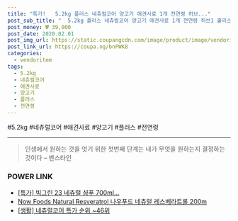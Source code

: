 ```yaml
--- 
title: "특가!   5.2kg 플러스 네츄럴코어 양고기 애견사료 1개 전연령 허브..." 
post_sub_title: "  5.2kg 플러스 네츄럴코어 양고기 애견사료 1개 전연령 허브1 홀리스틱" 
post_money: ₩ 39,000 
post_date: 2020.02.01 
post_img_url: https://static.coupangcdn.com/image/product/image/vendoritem/2019/03/06/3000546494/49166efa-45d0-4be5-9e28-aec9004b6763.jpg 
post_link_url: https://coupa.ng/bnPWK8 
categories: 
  - vendoritem 
tags: 
  - 5.2kg 
  - 네츄럴코어 
  - 애견사료 
  - 양고기 
  - 플러스 
  - 전연령 
--- 
```

  #5.2kg #네츄럴코어 #애견사료 #양고기 #플러스 #전연령 
<hr> 

> 인생에서 원하는 것을 엇기 위한 첫번째 단계는 내가 무엇을 원하는지 결정하는 것이다 – 벤스타인 


### POWER LINK

* <a href="https://blog.naver.com/an0733/221791461623" target="_blank">[특가] 빅그린 23 네츄럴 샴푸 700ml...</a>
* <a href="https://blog.naver.com/santokki14/221787751397" target="_blank">Now Foods Natural Resveratrol 나우푸드 네츄럴 레스베라트롤 200m</a>
* <a href="https://blog.naver.com/sakai111/221792877336" target="_blank"> [생활] 네츄럴코어 특가 순위 ~46위</a>
